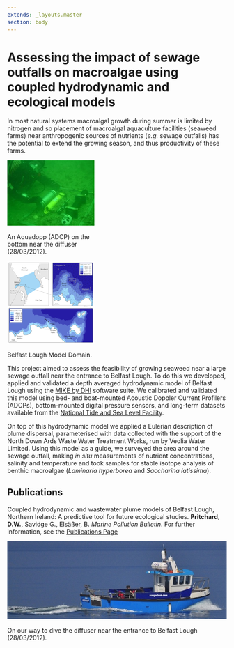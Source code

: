 ```yaml
---
extends: _layouts.master
section: body
---
```


# Assessing the impact of sewage outfalls on macroalgae using coupled hydrodynamic and ecological models

In most natural systems macroalgal growth during summer is limited by nitrogen and so placement of macroalgal aquaculture facilities (seaweed farms) near anthropogenic sources of nutrients (*e.g.* sewage outfalls) has the potential to extend the growing season, and thus productivity of these farms.  

<div class="card-deck float-lg-right mx-2">
<div class="card" style="max-width: 200px">
    <img class="card-img-top" src="/assets/images/DSC02228_crop200px.jpg" alt="An Aquadopp (ADCP).">
    <div class="card-body">
        <p class="card-text text-center">An Aquadopp (ADCP) on the bottom near the diffuser (28/03/2012).</p>
    </div>
</div>
<div class="card" style="max-width: 200px">
    <img class="card-img-top" src="/assets/images/Fig1v2_high.png" alt="Belfast Lough Model Domain.">
    <div class="card-body">
        <p class="card-text text-center">Belfast Lough Model Domain.</p>
    </div>
</div>
</div>

This project aimed to assess the feasibility of growing seaweed near a large sewage outfall near the entrance to Belfast Lough. To do this we developed, applied and validated a depth averaged hydrodynamic model of Belfast Lough using the [MIKE by DHI][mike] software suite.  We calibrated and validated this model using bed- and boat-mounted Acoustic Doppler Current Profilers (ADCPs), bottom-mounted digital pressure sensors, and long-term datasets available from the [National Tide and Sea Level Facility][ntslf].  

On top of this hydrodynamic model we applied a Eulerian description of plume dispersal, parameterised with data collected with the support of the North Down Ards Waste Water Treatment Works, run by Veolia Water Limited.  Using this model as a guide, we surveyed the area around the sewage outfall, making *in situ* measurements of nutrient concentrations, salinity and temperature and took samples for stable isotope analysis of benthic macroalgae (*Laminaria hyperborea* and *Saccharina latissima*).

## Publications
Coupled hydrodynamic and wastewater plume models of Belfast Lough, Northern Ireland: A predictive tool for future ecological studies. **Pritchard, D.W.**, Savidge G., Elsäßer, B. *Marine Pollution Bulletin*.  For further information, see the [Publications Page][pubs]

<div class="card" style="max-width: 750px">
    <img class="card-img-top" src="/assets/images/CSC_0046_crop.jpg" alt="Sunny Belfast Lough.">
    <div class="card-body">
        <p class="card-text text-center">On our way to dive the diffuser near the entrance to Belfast Lough (28/03/2012).</p>
    </div>
</div>

[MIKE]: http://www.dhisoftware.com  
[pubs]: /publications
[ntslf]: http://www.ntslf.org
